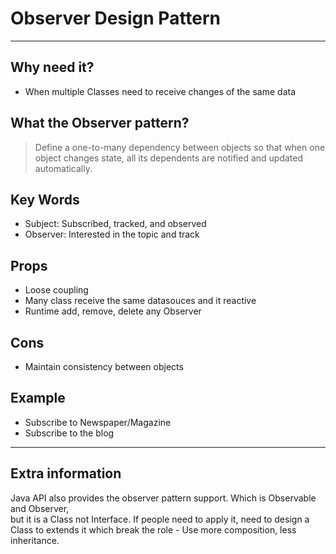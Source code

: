 # Observer Design Pattern
***
## Why need it?
* When multiple Classes need to receive changes of the same data

## What the Observer pattern?
> Define a one-to-many dependency between objects so that when one object changes state,
all its dependents are notified and updated automatically.

## Key Words 
* Subject: Subscribed, tracked, and observed
* Observer: Interested in the topic and track

## Props
* Loose coupling
* Many class receive the same datasouces and it reactive
* Runtime add, remove, delete any Observer

## Cons
* Maintain consistency between objects

## Example
* Subscribe to Newspaper/Magazine  
* Subscribe to the blog

***
## Extra information 
Java API also provides the observer pattern support. Which is Observable and Observer,  
but it is a Class not Interface. If people need to apply it, need to design a Class to extends it 
which break the role - Use more composition, less inheritance.


 